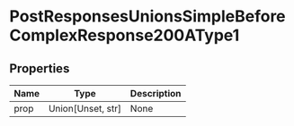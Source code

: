 # PostResponsesUnionsSimpleBeforeComplexResponse200AType1


## Properties
Name | Type | Description
------------ | ------------- | -------------
prop | Union[Unset, str] | None

